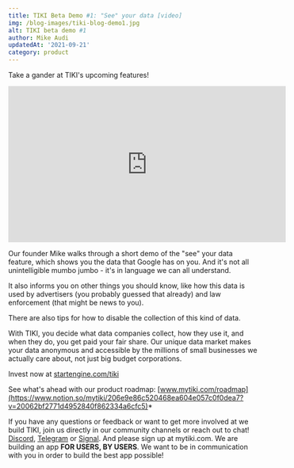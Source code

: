 ```yaml
---
title: TIKI Beta Demo #1: "See" your data [video]
img: /blog-images/tiki-blog-demo1.jpg
alt: TIKI beta demo #1
author: Mike Audi
updatedAt: '2021-09-21'
category: product
--- 
```

Take a gander at TIKI's upcoming features!

<div class="yt-blog"><iframe width="560" height="315" src="https://www.youtube-nocookie.com/embed/th_PujcWRLk" title="YouTube video player" frameborder="0" allow="accelerometer; autoplay; clipboard-write; encrypted-media; gyroscope; picture-in-picture" allowfullscreen></iframe></div>

Our founder Mike walks through a short demo of the "see" your data feature, which shows you the data that Google has on you. And it's not all unintelligible mumbo jumbo - it's in language we can all understand. 

It also informs you on other things you should know, like how this data is used by advertisers (you probably guessed that already) and law enforcement (that might be news to you). 

There are also tips for how to disable the collection of this kind of data. 

With TIKI, you decide what data companies collect, how they use it, and when they do, you get paid your fair share. Our unique data market makes your data anonymous and accessible by the millions of small businesses we actually care about, not just big budget corporations. 

Invest now at [startengine.com/tiki](https://www.startengine.com/tiki)

See what's ahead with our product roadmap: [www.mytiki.com/roadmap](https://www.notion.so/mytiki/206e9e86c520468ea604e057c0f0dea7?v=20062bf2771d4952840f862334a6cfc5)*


If you have any questions or feedback or want to get more involved at we build TIKI, join us directly in our community channels or reach out to chat!
[Discord](https://discord.com/invite/evjYQq48Be), [Telegram](https://t.me/mytikiapp) or [Signal](https://signal.group/#CjQKIA66Eq2VHecpcCd-cu-dziozMRSH3EuQdcZJNyMOYNi5EhC0coWtjWzKQ1dDKEjMqhkP). And please sign up at mytiki.com.
We are building an app **FOR USERS, BY USERS**. We want to be in communication with you in order to build the best app possible!


 

